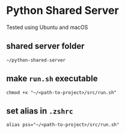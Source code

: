 # Python Shared Server
Tested using Ubuntu and macOS

## shared server folder
```
~/python-shared-server
```

## make `run.sh` executable
```
chmod +x "~/<path-to-project>/src/run.sh"
```

## set alias in `.zshrc`
```
alias pss="~/<path-to-project>/src/run.sh"
```

